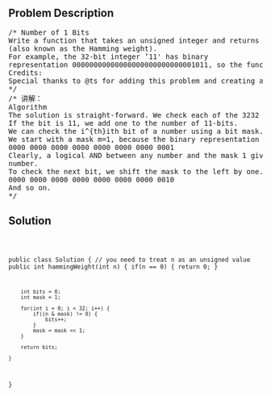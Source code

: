 <!--
<style>
  body { font-family: Arial, sans-serif; }
  .container { max-width: 100%; margin: 0 auto; padding: 10px; }
  .comment-block { max-width: 30%; background-color: #f9f9f9; padding: 10px; border-left: 5px solid #ccc; overflow-wrap: break-word; white-space: pre-wrap; }
  .code-block { background-color: #f4f4f4; padding: 10px; border: 1px solid #ddd; overflow-wrap: break-word; white-space: pre-wrap; }
</style>
-->

<div class='container'>
<h2>Problem Description</h2>
<div class='comment-block'>
<pre>
/* Number of 1 Bits
Write a function that takes an unsigned integer and returns the number of ’1' bits it has
(also known as the Hamming weight).
For example, the 32-bit integer ’11' has binary
representation 00000000000000000000000000001011, so the function should return 3.
Credits:
Special thanks to @ts for adding this problem and creating all test cases.
*/
/* 讲解：
Algorithm
The solution is straight-forward. We check each of the 3232 bits of the number.
If the bit is 11, we add one to the number of 11-bits.
We can check the i^{th}ith bit of a number using a bit mask.
We start with a mask m=1, because the binary representation of 1 is,
0000 0000 0000 0000 0000 0000 0000 0001
Clearly, a logical AND between any number and the mask 1 gives us the least significant bit of this
number.
To check the next bit, we shift the mask to the left by one.
0000 0000 0000 0000 0000 0000 0000 0010
And so on.
*/
</pre>
</div>

<h2>Solution</h2>
<div class='code-block'>
<pre><code class='language-java'>


public class Solution {
    // you need to treat n as an unsigned value
    public int hammingWeight(int n) {
        if(n == 0) {
            return 0;
        }
        
        int bits = 0;
        int mask = 1;
        
        for(int i = 0; i < 32; i++) {
            if((n & mask) != 0) {
                bits++;
            }
            mask = mask << 1;
        }
        
        return bits;
    
    }
}</code></pre>
</div>
</div>
